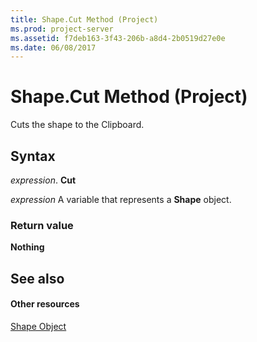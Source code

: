 ```yaml
---
title: Shape.Cut Method (Project)
ms.prod: project-server
ms.assetid: f7deb163-3f43-206b-a8d4-2b0519d27e0e
ms.date: 06/08/2017
---
```



# Shape.Cut Method (Project)
Cuts the shape to the Clipboard.

## Syntax

 _expression_. **Cut**

 _expression_ A variable that represents a **Shape** object.


### Return value

 **Nothing**


## See also


#### Other resources


[Shape Object](shape-object-project.md)
